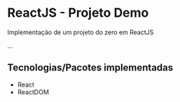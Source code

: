 # ReactJS - Projeto Demo

Implementação de um projeto do zero em ReactJS

...

## Tecnologias/Pacotes implementadas

- React
- ReactDOM
